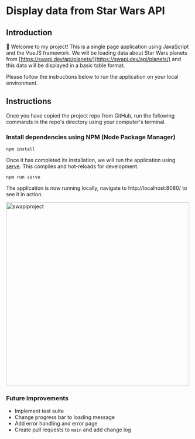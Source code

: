 # Display data from Star Wars API 

## Introduction
👋 Welcome to my project! This is a single page application using JavaScript and the VueJS framework. We will be loading data about Star Wars planets from [https://swapi.dev/api/planets/](https://swapi.dev/api/planets/) and this data will be displayed in a basic table format. 

Please follow the instructions below to run the application on your local environment.


## Instructions
Once you have copied the project repo from GitHub, run the following commands in the repo's directory using your computer's terminal.

### Install dependencies using NPM (Node Package Manager)
```
npm install
```

Once it has completed its installation, we will run the application using [serve](https://github.com/vercel/serve). This compiles and hot-reloads for development.
```
npm run serve
```

The application is now running locally, navigate to http://localhost:8080/ to see it in action.

<img width="500" alt="swapiproject" src="https://user-images.githubusercontent.com/90362911/152796313-757dec9a-a8ef-4fe8-b06f-ba80154693ab.png">

### Future improvements
- Implement test suite
- Change progress bar to loading message
- Add error handling and error page
- Create pull requests to `main` and add change log